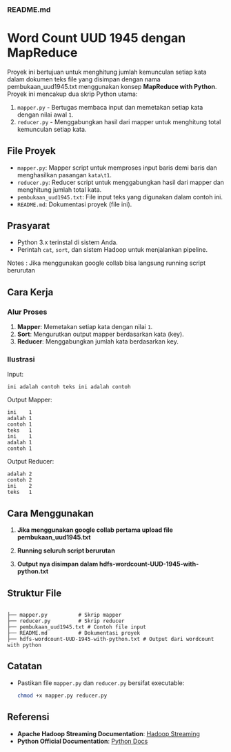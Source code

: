 ### README.md

# Word Count UUD 1945 dengan MapReduce

Proyek ini bertujuan untuk menghitung jumlah kemunculan setiap kata dalam dokumen teks file yang disimpan dengan nama pembukaan_uud1945.txt menggunakan konsep **MapReduce with Python**. Proyek ini mencakup dua skrip Python utama:

1. `mapper.py` - Bertugas membaca input dan memetakan setiap kata dengan nilai awal `1`.
2. `reducer.py` - Menggabungkan hasil dari mapper untuk menghitung total kemunculan setiap kata.

## File Proyek
- `mapper.py`: Mapper script untuk memproses input baris demi baris dan menghasilkan pasangan `kata\t1`.
- `reducer.py`: Reducer script untuk menggabungkan hasil dari mapper dan menghitung jumlah total kata.
- `pembukaan_uud1945.txt`: File input teks yang digunakan dalam contoh ini.
- `README.md`: Dokumentasi proyek (file ini).

## Prasyarat
- Python 3.x terinstal di sistem Anda.
- Perintah `cat`, `sort`, dan sistem Hadoop untuk menjalankan pipeline.

Notes : Jika menggunakan google collab bisa langsung running script berurutan

## Cara Kerja
### Alur Proses
1. **Mapper**: Memetakan setiap kata dengan nilai `1`.
2. **Sort**: Mengurutkan output mapper berdasarkan kata (key).
3. **Reducer**: Menggabungkan jumlah kata berdasarkan key.

### Ilustrasi
Input:
```plaintext
ini adalah contoh teks ini adalah contoh
```

Output Mapper:
```plaintext
ini    1
adalah 1
contoh 1
teks   1
ini    1
adalah 1
contoh 1
```

Output Reducer:
```plaintext
adalah 2
contoh 2
ini    2
teks   1
```

## Cara Menggunakan

1. **Jika menggunakan google collab pertama upload file pembukaan_uud1945.txt** 

2. **Running seluruh script berurutan**  

2. **Output nya disimpan dalam hdfs-wordcount-UUD-1945-with-python.txt**  
  
## Struktur File
```.

├── mapper.py          # Skrip mapper
├── reducer.py         # Skrip reducer
├── pembukaan_uud1945.txt # Contoh file input
├── README.md          # Dokumentasi proyek
├── hdfs-wordcount-UUD-1945-with-python.txt # Output dari wordcount with python
```

## Catatan
- Pastikan file `mapper.py` dan `reducer.py` bersifat executable:
  ```bash
  chmod +x mapper.py reducer.py
    ```
    
## Referensi
- **Apache Hadoop Streaming Documentation**: [Hadoop Streaming](https://hadoop.apache.org/docs/current/hadoop-streaming/HadoopStreaming.html)
- **Python Official Documentation**: [Python Docs](https://docs.python.org/3/)
```
